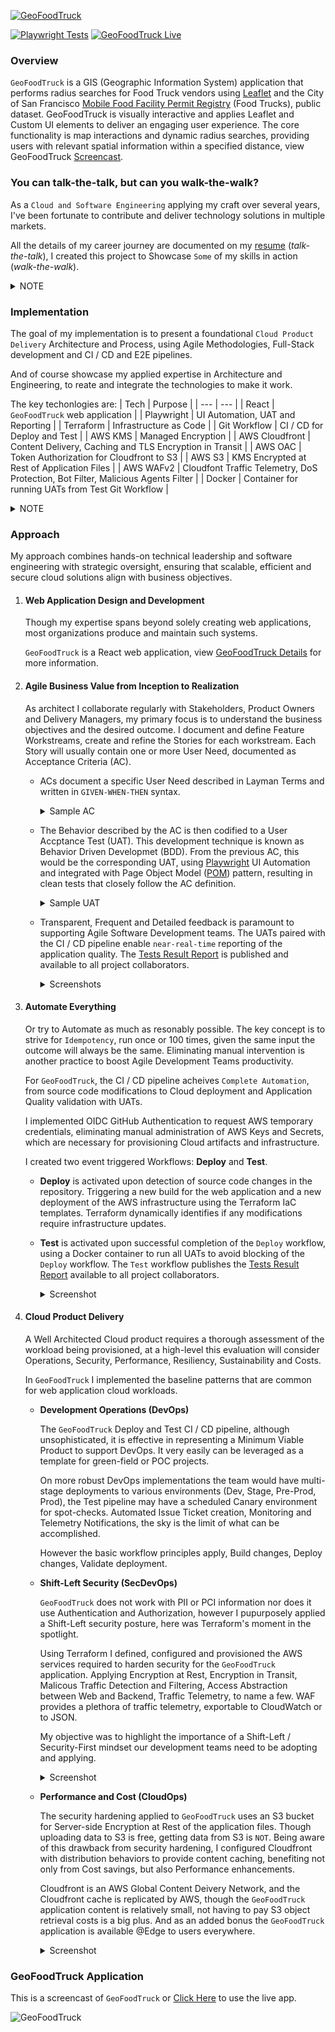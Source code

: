 [![GeoFoodTruck](https://geofoodtruck-test-report.s3.amazonaws.com/gft-new.gif)](https://geofoodtruck-test-report.s3.amazonaws.com/geofoodtruck.html)

[![Playwright Tests](https://github.com/fredmerlo/geofoodtruck/actions/workflows/test.yml/badge.svg)](https://geofoodtruck-test-report.s3.amazonaws.com/index.html)
[![GeoFoodTruck Live](https://github.com/fredmerlo/geofoodtruck/actions/workflows/deploy.yml/badge.svg)](https://geofoodtruck-test-report.s3.amazonaws.com/geofoodtruck.html)

### Overview
`GeoFoodTruck` is a GIS (Geographic Information System) application that performs radius searches for Food Truck vendors using [Leaflet](https://leafletjs.com/) and the City of San Francisco [Mobile Food Facility Permit Registry](https://data.sfgov.org/Economy-and-Community/Mobile-Food-Facility-Permit/rqzj-sfat/about_data) (Food Trucks), public dataset. GeoFoodTruck is visually interactive and applies Leaflet and Custom UI elements to deliver an engaging user experience. The core functionality is map interactions and dynamic radius searches, providing users with relevant spatial information within a specified distance, view GeoFoodTruck [Screencast](#geofoodtruck-application).

### You can talk-the-talk, but can you walk-the-walk?
As a `Cloud and Software Engineering` applying my craft over several years, I've been fortunate to contribute and deliver technology solutions in multiple markets.

All the details of my career journey are documented on my [resume](https://www.linkedin.com/in/fred-merlo-ab4b10) (*talk-the-talk*), I created this project to Showcase `Some` of my skills in action (*walk-the-walk*). 
<details>
<summary>NOTE</summary>

#### Attribution
- I am the `Owner` of the `GeoFoodTruck` repository.
- I am the `Sole Contributor` on the `GeoFoodTruck` repository.
- My `Creative Efforts` produced all code artifacts in the `GeoFoodTruck` repository.

  **Excluding boilerplate React web application elements**

  **All 3rd-party Datasets, Frameworks and Libraries, are owned by their respective creators**
</details>

### Implementation
The goal of my implementation is to present a foundational `Cloud Product Delivery` Architecture and Process, using Agile Methodologies, Full-Stack development and CI / CD and E2E pipelines. 

And of course showcase my applied expertise in Architecture and Engineering, to reate and integrate the technologies to make it work.

The key techonlogies are:
| Tech | Purpose |
| --- | --- |
| React | `GeoFoodTruck` web application |
| Playwright | UI Automation, UAT and Reporting |
| Terraform | Infrastructure as Code |
| Git Workflow | CI / CD for Deploy and Test |
| AWS KMS | Managed Encryption |
| AWS Cloudfront | Content Delivery, Caching and TLS Encryption in Transit |
| AWS OAC | Token Authorization for Cloudfront to S3 |
| AWS S3 | KMS Encrypted at Rest of Application Files |
| AWS WAFv2 | Cloudfont Traffic Telemetry, DoS Protection, Bot Filter, Malicious Agents Filter |
| Docker | Container for running UATs from Test Git Workflow |
<details>
<summary>NOTE</summary>

#### Disclaimer
Though my implementation uses a specific techonlogy stack, the general `Cloud Product Delivery` Architecture pattern is applicable with most CSP, IaC or CI / CD.

I do not promote or endorse any of the technologies used in my implementation. My technology selection criteria basically boiled down to the following:

1. Least effort to business value objective, my use case objective is to have a complete integration with least overhead.
2. Learning/Updating technical expertise is worth the extra effort, ie: Git Workflow Playwright with Docker, Terraform WAFv2 updates.
3. Some things are just cool and fun (maybe a lil painful), ie: Leaflet and Leaflet React.
</details>

### Approach
My approach combines hands-on technical leadership and software engineering with strategic oversight, ensuring that scalable, efficient and secure cloud solutions align with business objectives.

1. #### Web Application Design and Development
   Though my expertise spans beyond solely creating web applications, most organizations produce and maintain such systems.

   `GeoFoodTruck` is a React web application, view [GeoFoodTruck Details](/DETAILS.md) for more information.
2. #### Agile Business Value from Inception to Realization
   As architect I collaborate regularly with Stakeholders, Product Owners and Delivery Managers, my primary focus is to understand the business objectives and the desired outcome. I document and define Feature Workstreams, create and refine the Stories for each workstream. Each Story will usually contain one or more User Need, documented as Acceptance Criteria (AC).
   - ACs document a specific User Need described in Layman Terms and written in `GIVEN-WHEN-THEN` syntax.
      <details>
      <summary>Sample AC</summary>
      
      ```
      GIVEN I see my location marker
      WHEN I click on my location marker
      THEN I should see a popup with the text "You are here"
      ```
      </details>
   - The Behavior described by the AC is then codified to a User Accptance Test (UAT). This development technique is known as Behavior Driven Developmet (BDD). From the previous AC, this would be the corresponding UAT, using [Playwright](https://playwright.dev) UI Automation and integrated with Page Object Model ([POM](https://playwright.dev/docs/pom)) pattern, resulting in clean tests that closely follow the AC definition.
      <details>
      <summary>Sample UAT</summary>

      ```
      test('My Location Marker', async () => {
         // POM instance
         const mapPage = new MapPage(page);

         // GIVEN I see my location marker
         await mapPage.hasButton('Marker');

         // WHEN I click on my location marker
         await mapPage.clickButton('Marker');

         // THEN I should see a popup
         await mapPage.isPopupOpen();

         // with the text "You are here"
         await mapPage.hasPopupText('You are here');
      });
      ```
      </details>
   - Transparent, Frequent and Detailed feedback is paramount to supporting Agile Software Development teams. The UATs paired with the CI / CD pipeline enable `near-real-time` reporting of the application quality. The [Tests Result Report](https://geofoodtruck-test-report.s3.amazonaws.com/index.html) is published and available to all project collaborators.
      <details>
         <summary>Screenshots</summary>

      **Happy Path**
      ![Tests Result Happy](https://geofoodtruck-test-report.s3.amazonaws.com/tests-result-happy.png)

      **Less-Happy Path**
      ![Tests Result Less-Happy](https://geofoodtruck-test-report.s3.amazonaws.com/tests-result-less-happy.png)
      </details>

3. #### Automate Everything
   Or try to Automate as much as resonably possible. The key concept is to strive for `Idempotency`, run once or 100 times, given the same input the outcome will always be the same. Eliminating manual intervention is another practice to boost Agile Development Teams productivity.

   For `GeoFoodTruck`, the CI / CD pipeline acheives `Complete Automation`, from source code modifications to Cloud deployment and Application Quality validation with UATs.

   I implemented OIDC GitHub Authentication to request AWS temporary credentials, eliminating manual administration of AWS Keys and Secrets, which are necessary for provisioning Cloud artifacts and infrastructure. 
   
   I created two event triggered Workflows: **Deploy** and **Test**.
   - **Deploy** is activated upon detection of source code changes in the repository. Triggering a new build for the web application and a new deployment of the AWS infrastructure using the Terraform IaC templates. Terraform dynamically identifies if any modifications require infrastructure updates.
   - **Test** is activated upon successful completion of the `Deploy` workflow, using a Docker container to run all UATs to avoid blocking of the `Deploy` workflow. The `Test` workflow publishes the [Tests Result Report](https://geofoodtruck-test-report.s3.amazonaws.com/index.html) available to all project collaborators.
      <details>
      <summary>Screenshot</summary>

      **Deploy and Test in Action**

      ![CI-CD Workflow](https://geofoodtruck-test-report.s3.amazonaws.com/geofoodtruck-ci-cd.gif) 
      </details>
4. #### Cloud Product Delivery
   A Well Architected Cloud product requires a thorough assessment of the workload being provisioned, at a high-level this evaluation will consider Operations, Security, Performance, Resiliency, Sustainability and Costs.

   In `GeoFoodTruck` I implemented the baseline patterns that are common for web application cloud workloads.

   - **Development Operations (DevOps)**

     The `GeoFoodTruck` Deploy and Test CI / CD pipeline, although unsophisticated, it is effective in representing a Minimum Viable Product to support DevOps. It very easily can be leveraged as a template for green-field or POC projects.

     On more robust DevOps implementations the team would have multi-stage deployments to various environments (Dev, Stage, Pre-Prod, Prod), the Test pipeline may have a scheduled Canary environment for spot-checks. Automated Issue Ticket creation, Monitoring and Telemetry Notifications, the sky is the limit of what can be accomplished.

     However the basic workflow principles apply, Build changes, Deploy changes, Validate deployment. 

   - **Shift-Left Security (SecDevOps)**

     `GeoFoodTruck` does not work with PII or PCI information nor does it use Authentication and Authorization, however I pupurposely applied a Shift-Left security posture, here was Terraform's moment in the spotlight.

     Using Terraform I defined, configured and provisioned the AWS services required to harden security for the `GeoFoodTruck` application. Applying Encryption at Rest, Encryption in Transit, Malicous Traffic Detection and Filtering, Access Abstraction between Web and Backend, Traffic Telemetry, to name a few. WAF provides a plethora of traffic telemetry, exportable to CloudWatch or to JSON.

     My objective was to highlight the importance of a Shift-Left / Security-First mindset our development teams need to be adopting and applying.
     <details>
     <summary>Screenshot</summary>

     **Couple WAF Dashboards**

     ![Bot Detection](https://geofoodtruck-test-report.s3.amazonaws.com/waf-bot-detection.png)
     ![Sampled Requests](https://geofoodtruck-test-report.s3.amazonaws.com/waf-sampled-request.png)
     </details>

   - **Performance and Cost (CloudOps)**

     The security hardening applied to `GeoFoodTruck` uses an S3 bucket for Server-side Encryption at Rest of the application files. Though uploading data to S3 is free, getting data from S3 is `NOT`.
     Being aware of this drawback from security hardening, I configured Cloudfront with distribution behaviors to provide content caching, benefiting not only from Cost savings, but also Performance enhancements.

     Cloudfront is an AWS Global Content Deivery Network, and the Cloudfront cache is replicated by AWS, though the `GeoFoodTruck` application content is relatively small, not having to pay S3 object retrieval costs is a big plus. And as an added bonus the `GeoFoodTruck` application is available @Edge to users everywhere.
     <details>
     <summary>Screenshot</summary>

     **Cloudfront Cache Metrics**

     ![Cloudfront Cache](https://geofoodtruck-test-report.s3.amazonaws.com/cloudfront-cache.png)
     </details>

### GeoFoodTruck Application
This is a screencast of `GeoFoodTruck` or [Click Here](https://geofoodtruck-test-report.s3.amazonaws.com/geofoodtruck.html) to use the live app.

![GeoFoodTruck](https://raw.githubusercontent.com/fredmerlo/geofoodtruck/main/geofoodtruck.gif)
